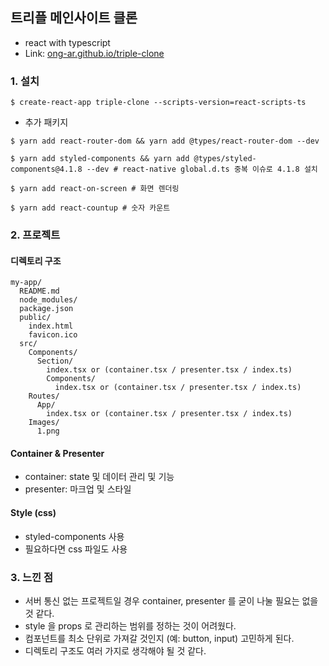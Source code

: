 ## 트리플 메인사이트 클론

- react with typescript
- Link: [ong-ar.github.io/triple-clone](https://ong-ar.github.io/triple-clone)

### 1. 설치

```
$ create-react-app triple-clone --scripts-version=react-scripts-ts
```

- 추가 패키지

```
$ yarn add react-router-dom && yarn add @types/react-router-dom --dev

$ yarn add styled-components && yarn add @types/styled-components@4.1.8 --dev # react-native global.d.ts 중복 이슈로 4.1.8 설치

$ yarn add react-on-screen # 화면 렌더링

$ yarn add react-countup # 숫자 카운트
```

### 2. 프로젝트

#### 디렉토리 구조
```
my-app/
  README.md
  node_modules/
  package.json
  public/
    index.html
    favicon.ico
  src/
    Components/
      Section/
        index.tsx or (container.tsx / presenter.tsx / index.ts)
        Components/
          index.tsx or (container.tsx / presenter.tsx / index.ts)
    Routes/
      App/
        index.tsx or (container.tsx / presenter.tsx / index.ts)
    Images/
      1.png
```

#### Container & Presenter
- container: state 및 데이터 관리 및 기능
- presenter: 마크업 및 스타일

#### Style (css)
- styled-components 사용
- 필요하다면 css 파일도 사용

### 3. 느낀 점

- 서버 통신 없는 프로젝트일 경우 container, presenter 를 굳이 나눌 필요는 없을 것 같다.
- style 을 props 로 관리하는 범위를 정하는 것이 어려웠다.
- 컴포넌트를 최소 단위로 가져갈 것인지 (예: button, input) 고민하게 된다.
- 디렉토리 구조도 여러 가지로 생각해야 될 것 같다.
